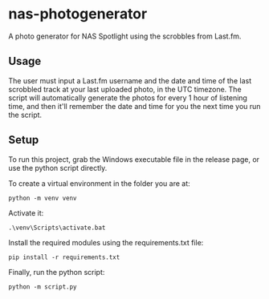 # nas-photogenerator
A photo generator for NAS Spotlight using the scrobbles from Last.fm.

## Usage

The user must input a Last.fm username and the date and time of the last scrobbled track at your last uploaded photo, in the UTC timezone. The script will automatically generate the photos for every 1 hour of listening time, and then it'll remember the date and time for you the next time you run the script.

## Setup
To run this project, grab the Windows executable file in the release page, or use the python script directly.

To create a virtual environment in the folder you are at:

```
python -m venv venv
```
Activate it:

```
.\venv\Scripts\activate.bat
```

Install the required modules using the requirements.txt file:

```
pip install -r requirements.txt
```

Finally, run the python script:

```
python -m script.py
```
